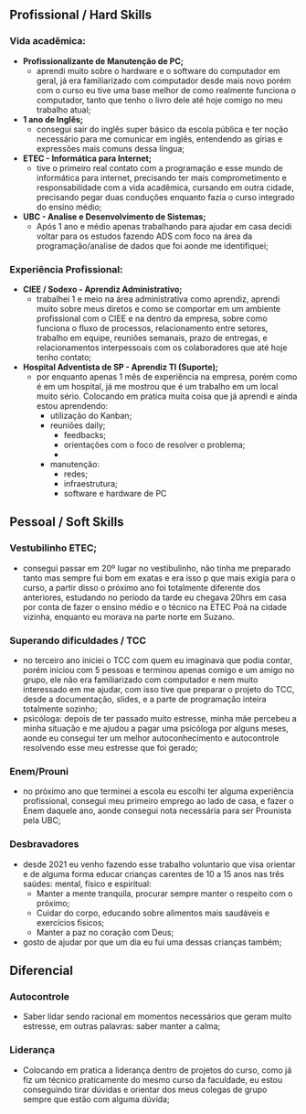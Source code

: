 ## Profissional / Hard Skills

### Vida acadêmica:

- **Profissionalizante de Manutenção de PC;**
    - aprendi muito sobre o hardware e o software do computador em geral, já era familiarizado com computador desde mais novo porém com o curso eu tive uma base melhor de como realmente funciona o computador, tanto que tenho o livro dele até hoje comigo no meu trabalho atual;
- **1 ano de Inglês;**
    - consegui sair do inglês super básico da escola pública e ter noção necessário para me comunicar em inglês, entendendo as gírias e expressões mais comuns dessa língua;
- **ETEC - Informática para Internet;**
    - tive o primeiro real contato com a programação e esse mundo de informática para internet, precisando ter mais comprometimento e responsabilidade com a vida acadêmica, cursando em outra cidade, precisando pegar duas conduções enquanto fazia o curso integrado do ensino médio;
- **UBC - Analise e Desenvolvimento de Sistemas;**
    - Após 1 ano e médio apenas trabalhando para ajudar em casa decidi voltar para os estudos fazendo ADS com foco na área da programação/analise de dados que foi aonde me identifiquei;

### Experiência Profissional:

- **CIEE / Sodexo - Aprendiz Administrativo;**
    - trabalhei 1 e meio na área administrativa como aprendiz, aprendi muito sobre meus diretos e como se comportar em um ambiente profissional com o CIEE e na dentro da empresa, sobre como funciona o fluxo de processos, relacionamento entre setores, trabalho em equipe, reuniões semanais, prazo de entregas, e relacionamentos interpessoais com os colaboradores que até hoje tenho contato;
- **Hospital Adventista de SP - Aprendiz TI (Suporte);**
    - por enquanto apenas 1 mês de experiência na empresa, porém como é em um hospital, já me mostrou que é um trabalho em um local muito sério. Colocando em pratica muita coisa que já aprendi e ainda estou aprendendo:
        - utilização do Kanban;
        - reuniões daily;
            - feedbacks;
            - orientações com o foco de resolver o problema;
            - 
        - manutenção:
            - redes;
            - infraestrutura;
            - software e hardware de PC

## Pessoal / Soft Skills

### **Vestubilinho ETEC;**

- consegui passar em 20º lugar no vestibulinho, não tinha me preparado tanto mas sempre fui bom em exatas e era isso p que mais exigia para o curso, a partir disso o próximo ano foi totalmente diferente dos anteriores, estudando no período da tarde eu chegava 20hrs em casa por conta de fazer o ensino médio e o técnico na ETEC Poá na cidade vizinha, enquanto eu morava na parte norte em Suzano.

### **Superando dificuldades / TCC**

- no terceiro ano iniciei o TCC com quem eu imaginava que podia contar, porém iniciou com 5 pessoas e terminou apenas comigo e um amigo no grupo, ele não era familiarizado com computador e nem muito interessado em me ajudar, com isso tive que preparar o projeto do TCC, desde a documentação, slides, e a parte de programação inteira totalmente sozinho;
- psicóloga: depois de ter passado muito estresse, minha mãe percebeu a minha situação e me ajudou a pagar uma psicóloga por alguns meses, aonde eu consegui ter um melhor autoconhecimento e autocontrole resolvendo esse meu estresse que foi gerado;

### **Enem/Prouni**

- no próximo ano que terminei a escola eu escolhi ter alguma experiência profissional, consegui meu primeiro emprego ao lado de casa, e fazer o Enem daquele ano, aonde consegui nota necessária para ser Prounista pela UBC;

### **Desbravadores**

- desde 2021 eu venho fazendo esse trabalho voluntario que visa orientar e de alguma forma educar crianças carentes de 10 a 15 anos nas três saúdes: mental, físico e espiritual:
    - Manter a mente tranquila, procurar sempre manter o respeito com o próximo;
    - Cuidar do corpo, educando sobre alimentos mais saudáveis e exercícios físicos;
    - Manter a paz no coração com Deus;
- gosto de ajudar por que um dia eu fui uma dessas crianças também;

## Diferencial

### Autocontrole

- Saber lidar sendo racional em momentos necessários que geram muito estresse, em outras palavras: saber manter a calma;

### Liderança

- Colocando em pratica a liderança dentro de projetos do curso, como já fiz um técnico praticamente do mesmo curso da faculdade, eu estou conseguindo tirar dúvidas e orientar dos meus colegas de grupo sempre que estão com alguma dúvida;
